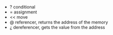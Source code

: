 * ? conditional
* = assignment
* << move
* @ referencer, returns the address of the memory
* ¿ dereferencer, gets the value from the address

